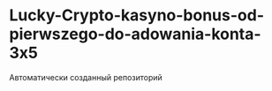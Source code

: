 # Lucky-Crypto-kasyno-bonus-od-pierwszego-do-adowania-konta-3x5
Автоматически созданный репозиторий
